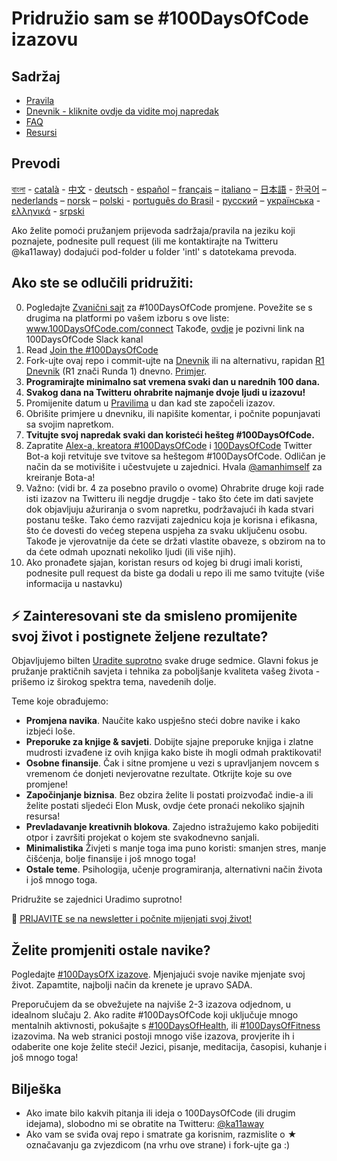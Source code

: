 # Pridružio sam se #100DaysOfCode izazovu

## Sadržaj

* [Pravila](rules-sr.md)
* [Dnevnik - kliknite ovdje da vidite moj napredak](log-sr.md)
* [FAQ](FAQ-sr.md)
* [Resursi](resources-sr.md)

## Prevodi
[বাংলা](intl/bn/README.md) - [català](intl/ca/README.md) - [中文](intl/ch/README.md) - [deutsch](intl/de/README.md) - [español](intl/es/README.md) – [français](intl/fr/FAQ-fr.md) – [italiano](intl/it/README.md) – [日本語](intl/ja/README.md) - [한국어](intl/ko/README-ko.md) – [nederlands](intl/nl/README.md) – [norsk](intl/no/README.md) –  [polski](intl/pl/README.md) - [português do Brasil](intl/pt-br/LEIAME.md) - [русский](intl/ru/README-ru.md) – [українська](intl/ua/README-ua.md) - [ελληνικά](intl/el/README.md) - [srpski](intl/sr/README-sr.md)

Ako želite pomoći pružanjem prijevoda sadržaja/pravila na jeziku koji poznajete, podnesite pull request (ili me kontaktirajte na Twitteru @ka11away) dodajući pod-folder u folder 'intl' s datotekama prevoda.

## Ako ste se odlučili pridružiti:

0.  Pogledajte [Zvanični sajt](http://100daysofcode.com/) za #100DaysOfCode promjene. Povežite se s drugima na platformi po vašem izboru s ove liste: www.100DaysOfCode.com/connect
    Takođe, [ovdje](https://www.100daysofcode.com/slack) je pozivni link na 100DaysOfCode Slack kanal
1.  Read [Join the #100DaysOfCode](https://medium.freecodecamp.com/join-the-100daysofcode-556ddb4579e4)
2.  Fork-ujte ovaj repo i commit-ujte na [Dnevnik](log-sr.md) ili na alternativu, rapidan [R1 Dnevnik](r1-log-sr.md) (R1 znači Runda 1) dnevno. [Primjer](https://github.com/Kallaway/100-days-kallaway-log).
3.  **Programirajte minimalno sat vremena svaki dan u narednih 100 dana.**
4.  **Svakog dana na Twitteru ohrabrite najmanje dvoje ljudi u izazovu!**
5.  Promijenite datum u [Pravilima](rules-sr.md) u dan kad ste započeli izazov.
6.  Obrišite primjere u dnevniku, ili napišite komentar, i počnite popunjavati sa svojim napretkom.
7.  **Tvitujte svoj napredak svaki dan koristeći hešteg #100DaysOfCode.**
8.  Zapratite [Alex-a, kreatora #100DaysOfCode](https://twitter.com/ka11away) i [100DaysOfCode](https://twitter.com/_100DaysOfCode) Twitter Bot-a koji retvituje sve tvitove sa heštegom #100DaysOfCode. Odličan je način da se motivišite i učestvujete u zajednici. Hvala [@amanhimself](https://twitter.com/amanhimself) za kreiranje Bota-a!
9.  Važno: (vidi br. 4 za posebno pravilo o ovome) Ohrabrite druge koji rade isti izazov na Twitteru ili negdje drugdje - tako što ćete im dati savjete dok objavljuju ažuriranja o svom napretku, podržavajući ih kada stvari postanu teške. Tako ćemo razvijati zajednicu koja je korisna i efikasna, što će dovesti do većeg stepena uspjeha za svaku uključenu osobu. Takođe je vjerovatnije da ćete se držati vlastite obaveze, s obzirom na to da ćete odmah upoznati nekoliko ljudi (ili više njih).
10.  Ako pronađete sjajan, koristan resurs od kojeg bi drugi imali koristi, podnesite pull request da biste ga dodali u repo ili me samo tvitujte (više informacija u nastavku)

## ⚡ Zainteresovani ste da smisleno promijenite svoj život i postignete željene rezultate?

Objavljujemo bilten [Uradite suprotno](https://dotheopposite.substack.com/) svake druge sedmice. Glavni fokus je pružanje praktičnih savjeta i tehnika za poboljšanje kvaliteta vašeg života - prišemo iz širokog spektra tema, navedenih dolje.

Teme koje obrađujemo:
- **Promjena navika**. Naučite kako uspješno steći dobre navike i kako izbjeći loše.
- **Preporuke za knjige & savjeti**. Dobijte sjajne preporuke knjiga i zlatne mudrosti izvađene iz ovih knjiga kako biste ih mogli odmah praktikovati!
- **Osobne finansije**. Čak i sitne promjene u vezi s upravljanjem novcem s vremenom će donjeti nevjerovatne rezultate. Otkrijte koje su ove promjene!
- **Započinjanje biznisa**. Bez obzira želite li postati proizvođač indie-a ili želite postati sljedeći Elon Musk, ovdje ćete pronaći nekoliko sjajnih resursa!
- **Prevladavanje kreativnih blokova**. Zajedno istražujemo kako pobijediti otpor i završiti projekat o kojem ste svakodnevno sanjali.
- **Minimalistika** Živjeti s manje toga ima puno koristi: smanjen stres, manje čišćenja, bolje finansije i još mnogo toga!
- **Ostale teme**. Psihologija, učenje programiranja, alternativni način života i još mnogo toga.

Pridružite se zajednici Uradimo suprotno!

💌 [PRIJAVITE se na newsletter i počnite mijenjati svoj život!](https://dotheopposite.substack.com/)


## Želite promjeniti ostale navike?

Pogledajte [#100DaysOfX izazove](http://100daysofx.com/). Mjenjajući svoje navike mjenjate svoj život. Zapamtite, najbolji način da krenete je upravo SADA.

Preporučujem da se obvežujete na najviše 2-3 izazova odjednom, u idealnom slučaju 2. Ako radite #100DaysOfCode koji uključuje mnogo mentalnih aktivnosti, pokušajte s [#100DaysOfHealth](http://100daysofx.com/where-x-is/health/), ili [#100DaysOfFitness](http://100daysofx.com/challenges/) izazovima. Na web stranici postoji mnogo više izazova, provjerite ih i odaberite one koje želite steći! Jezici, pisanje, meditacija, časopisi, kuhanje i još mnogo toga!

## Bilješka

* Ako imate bilo kakvih pitanja ili ideja o 100DaysOfCode (ili drugim idejama), slobodno mi se obratite na Twitteru: [@ka11away](https://twitter.com/ka11away)
* Ako vam se sviđa ovaj repo i smatrate ga korisnim, razmislite o &#9733; označavanju ga zvjezdicom (na vrhu ove strane) i fork-ujte ga :)
